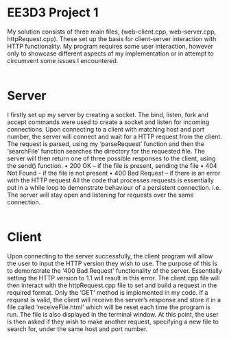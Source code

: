 # EE3D3 Project 1 <br />

My solution consists of three main files, (web-client.cpp, web-server.cpp, httpRequest.cpp). These
set up the basis for client-server interaction with HTTP functionality. My program requires some user
interaction, however only to showcase different aspects of my implementation or in attempt to
circumvent some issues I encountered. <br />
<br />
# Server <br />
I firstly set up my server by creating a socket. The bind, listen, fork and accept commands were used
to create a socket and listen for incoming connections. Upon connecting to a client with matching
host and port number, the server will connect and wait for a HTTP request from the client.
The request is parsed, using my ‘parseRequest’ function and then the ‘searchFile’ function searches
the directory for the requested file. The server will then return one of three possible responses to
the client, using the send() function.
• 200 OK – if the file is present, sending the file
• 404 Not Found - if the file is not present
• 400 Bad Request – if there is an error with the HTTP request
All the code that processes requests is essentially put in a while loop to demonstrate behaviour of a
persistent connection. i.e. The server will stay open and listening for requests over the same
connection.<br />
<br />

# Client <br />
Upon connecting to the server successfully, the client program will allow the user to input the HTTP
version they wish to use. The purpose of this is to demonstrate the ‘400 Bad Request’ functionality
of the server. Essentially setting the HTTP version to 1.1 will result in this error.
The client.cpp file will then interact with the httpRequest.cpp file to set and build a request in the
required format. Only the ‘GET’ method is implemented in my code. If a request is valid, the client
will receive the server’s response and store it in a file called ‘receiveFile.html’ which will be reset
each time the program is run. The file is also displayed in the terminal window. At this point, the
user is then asked if they wish to make another request, specifying a new file to search for, under
the same host and port number.<br />
